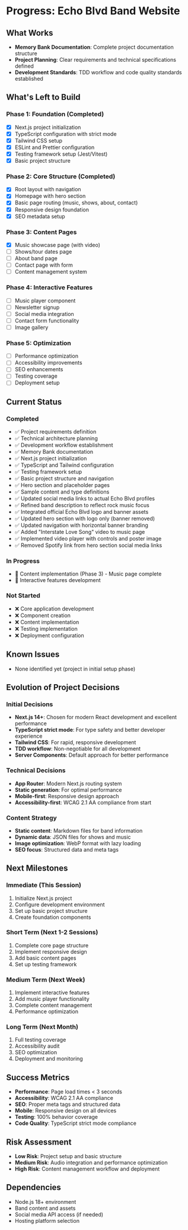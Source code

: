 # Progress: Echo Blvd Band Website

## What Works
- **Memory Bank Documentation**: Complete project documentation structure
- **Project Planning**: Clear requirements and technical specifications defined
- **Development Standards**: TDD workflow and code quality standards established

## What's Left to Build

### Phase 1: Foundation (Completed)
- [x] Next.js project initialization
- [x] TypeScript configuration with strict mode
- [x] Tailwind CSS setup
- [x] ESLint and Prettier configuration
- [x] Testing framework setup (Jest/Vitest)
- [x] Basic project structure

### Phase 2: Core Structure (Completed)
- [x] Root layout with navigation
- [x] Homepage with hero section
- [x] Basic page routing (music, shows, about, contact)
- [x] Responsive design foundation
- [x] SEO metadata setup

### Phase 3: Content Pages
- [x] Music showcase page (with video)
- [ ] Shows/tour dates page
- [ ] About band page
- [ ] Contact page with form
- [ ] Content management system

### Phase 4: Interactive Features
- [ ] Music player component
- [ ] Newsletter signup
- [ ] Social media integration
- [ ] Contact form functionality
- [ ] Image gallery

### Phase 5: Optimization
- [ ] Performance optimization
- [ ] Accessibility improvements
- [ ] SEO enhancements
- [ ] Testing coverage
- [ ] Deployment setup

## Current Status

### Completed
- ✅ Project requirements definition
- ✅ Technical architecture planning
- ✅ Development workflow establishment
- ✅ Memory Bank documentation
- ✅ Next.js project initialization
- ✅ TypeScript and Tailwind configuration
- ✅ Testing framework setup
- ✅ Basic project structure and navigation
- ✅ Hero section and placeholder pages
- ✅ Sample content and type definitions
- ✅ Updated social media links to actual Echo Blvd profiles
- ✅ Refined band description to reflect rock music focus
- ✅ Integrated official Echo Blvd logo and banner assets
- ✅ Updated hero section with logo only (banner removed)
- ✅ Updated navigation with horizontal banner branding
- ✅ Added "Interstate Love Song" video to music page
- ✅ Implemented video player with controls and poster image
- ✅ Removed Spotify link from hero section social media links

### In Progress
- 🔄 Content implementation (Phase 3) - Music page complete
- 🔄 Interactive features development

### Not Started
- ❌ Core application development
- ❌ Component creation
- ❌ Content implementation
- ❌ Testing implementation
- ❌ Deployment configuration

## Known Issues
- None identified yet (project in initial setup phase)

## Evolution of Project Decisions

### Initial Decisions
- **Next.js 14+**: Chosen for modern React development and excellent performance
- **TypeScript strict mode**: For type safety and better developer experience
- **Tailwind CSS**: For rapid, responsive development
- **TDD workflow**: Non-negotiable for all development
- **Server Components**: Default approach for better performance

### Technical Decisions
- **App Router**: Modern Next.js routing system
- **Static generation**: For optimal performance
- **Mobile-first**: Responsive design approach
- **Accessibility-first**: WCAG 2.1 AA compliance from start

### Content Strategy
- **Static content**: Markdown files for band information
- **Dynamic data**: JSON files for shows and music
- **Image optimization**: WebP format with lazy loading
- **SEO focus**: Structured data and meta tags

## Next Milestones

### Immediate (This Session)
1. Initialize Next.js project
2. Configure development environment
3. Set up basic project structure
4. Create foundation components

### Short Term (Next 1-2 Sessions)
1. Complete core page structure
2. Implement responsive design
3. Add basic content pages
4. Set up testing framework

### Medium Term (Next Week)
1. Implement interactive features
2. Add music player functionality
3. Complete content management
4. Performance optimization

### Long Term (Next Month)
1. Full testing coverage
2. Accessibility audit
3. SEO optimization
4. Deployment and monitoring

## Success Metrics
- **Performance**: Page load times < 3 seconds
- **Accessibility**: WCAG 2.1 AA compliance
- **SEO**: Proper meta tags and structured data
- **Mobile**: Responsive design on all devices
- **Testing**: 100% behavior coverage
- **Code Quality**: TypeScript strict mode compliance

## Risk Assessment
- **Low Risk**: Project setup and basic structure
- **Medium Risk**: Audio integration and performance optimization
- **High Risk**: Content management workflow and deployment

## Dependencies
- Node.js 18+ environment
- Band content and assets
- Social media API access (if needed)
- Hosting platform selection 